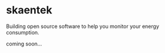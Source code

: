 # skaentek

Building open source software to help you monitor your energy consumption.

coming soon...
